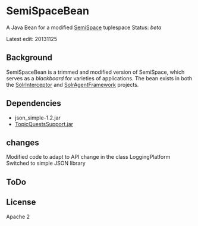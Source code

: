 SemiSpaceBean
=============

A Java Bean for a modified [SemiSpace](http://www.semispace.org/semispace/) tuplespace
Status: *beta*<br/>

Latest edit: 20131125
## Background ##
SemiSpaceBean is a trimmed and modified version of SemiSpace, which serves as a *blackboard* for varieties of applications. The bean exists in both the [SolrInterceptor](https://github.com/SolrSherlock/SolrInterceptor) and [SolrAgentFramework](https://github.com/SolrSherlock/SolrAgentFramework) projects.

## Dependencies ##
- json_simple-1.2.jar
- [TopicQuestsSupport.jar](https://github.com/SolrSherlock/TopicQuestsSupport)

## changes ##
Modified code to adapt to API change in the class LoggingPlatform
Switched to simple JSON library
## ToDo ##

## License ##
Apache 2
